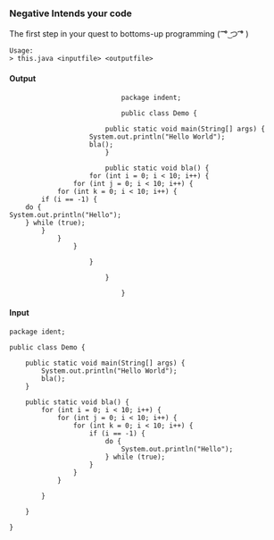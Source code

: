### Negative Intends your code

The first step in your quest to bottoms-up programming ( ͡ ͡° ͜つ ͡͡° )


    Usage:  
    > this.java <inputfile> <outputfile>
      
    

#### Output
    							package indent;
    							
    							public class Demo {
    							
    						public static void main(String[] args) {
    					System.out.println("Hello World");
    					bla();
    						}
    							
    						public static void bla() {
    					for (int i = 0; i < 10; i++) {
    				for (int j = 0; i < 10; i++) {
    			for (int k = 0; i < 10; i++) {
    		if (i == -1) {
    	do {
    System.out.println("Hello");
    	} while (true);
    		}
    			}
    				}
    							
    					}
    							
    						}
    							
    							}
    
#### Input
	package ident;
	
	public class Demo {
	
		public static void main(String[] args) {
			System.out.println("Hello World");
			bla();
		}
	
		public static void bla() {
			for (int i = 0; i < 10; i++) {
				for (int j = 0; i < 10; i++) {
					for (int k = 0; i < 10; i++) {
						if (i == -1) {
							do {
								System.out.println("Hello");
							} while (true);
						}
					}
				}
	
			}
	
		}
	
	}

